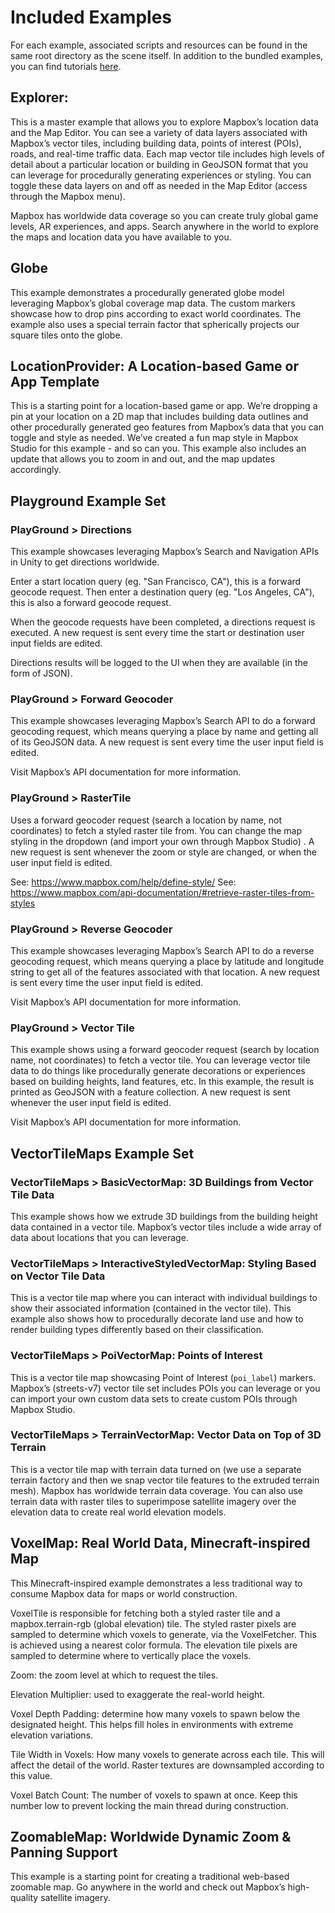 # Included Examples

For each example, associated scripts and resources can be found in the same root directory as the scene itself. In addition to the bundled examples, you can find tutorials [here](https://www.mapbox.com/unity-sdk/tutorials/).



## Explorer: 

This is a master example that allows you to explore Mapbox’s location data and the Map Editor. You can see a variety of data layers associated with Mapbox’s vector tiles, including building data, points of interest (POIs), roads, and real-time traffic data. Each map vector tile includes high levels of detail about a particular location or building in GeoJSON format that you can leverage for procedurally generating experiences or styling. You can toggle these data layers on and off as needed in the Map Editor (access through the Mapbox menu). 

Mapbox has worldwide data coverage so you can create truly global game levels, AR experiences, and apps. Search anywhere in the world to explore the maps and location data you have available to you. 



## Globe

This example demonstrates a procedurally generated globe model leveraging Mapbox’s global coverage map data. The custom markers showcase how to drop pins according to exact world coordinates. The example also uses a special terrain factor that spherically projects our square tiles onto the globe. 



## LocationProvider: A Location-based Game or App Template

This is a starting point for a location-based game or app. We’re dropping a pin at your location on a 2D map that includes building data outlines and other procedurally generated geo features from Mapbox’s data that you can toggle and style as needed. We’ve created a fun map style in Mapbox Studio for this example - and so can you. This example also includes an update that allows you to zoom in and out, and the map updates accordingly. 



## Playground Example Set

### PlayGround > Directions
This example showcases leveraging Mapbox’s Search and Navigation APIs in Unity to get directions worldwide.

Enter a start location query (eg. "San Francisco, CA"), this is a forward geocode request. Then enter a destination query (eg. "Los Angeles, CA"), this is also a forward geocode request.

When the geocode requests have been completed, a directions request is executed. A new request is sent every time the start or destination user input fields are edited.

Directions results will be logged to the UI when they are available (in the form of JSON).



### PlayGround > Forward Geocoder

This example showcases leveraging Mapbox’s Search API to do a forward geocoding request, which means querying a place by name and getting all of its GeoJSON data. A new request is sent every time the user input field is edited.

Visit Mapbox’s API documentation for more information.



### PlayGround > RasterTile

Uses a forward geocoder request (search a location by name, not coordinates) to fetch a styled raster tile from. You can change the map styling in the dropdown (and import your own through Mapbox Studio) . A new request is sent whenever the zoom or style are changed, or when the user input field is edited.

See: https://www.mapbox.com/help/define-style/
See: https://www.mapbox.com/api-documentation/#retrieve-raster-tiles-from-styles



### PlayGround > Reverse Geocoder

This example showcases leveraging Mapbox’s Search API to do a reverse geocoding request, which means querying a place by latitude and longitude string to get all of the features associated with that location. A new request is sent every time the user input field is edited.

Visit Mapbox’s API documentation for more information.



### PlayGround > Vector Tile

This example shows using a forward geocoder request (search by location name, not coordinates) to fetch a vector tile. You can leverage vector tile data to do things like procedurally generate decorations or experiences based on building heights, land features, etc. In this example, the result is printed as GeoJSON with a feature collection. A new request is sent whenever the user input field is edited.

Visit Mapbox’s API documentation for more information.



## VectorTileMaps Example Set

### VectorTileMaps > BasicVectorMap: 3D Buildings from Vector Tile Data
This example shows how we extrude 3D buildings from the building height data contained in a vector tile. Mapbox’s vector tiles include a wide array of data about locations that you can leverage. 



### VectorTileMaps > InteractiveStyledVectorMap: Styling Based on Vector Tile Data

This is a vector tile map where you can interact with individual buildings to show their associated information (contained in the vector tile). This example also shows how to procedurally decorate land use and how to render building types differently based on their classification. 



### VectorTileMaps > PoiVectorMap: Points of Interest

This is a vector tile map showcasing Point of Interest (`poi_label`) markers. Mapbox’s (streets-v7) vector tile set includes POIs you can leverage or you can import your own custom data sets to create custom POIs through Mapbox Studio. 



### VectorTileMaps > TerrainVectorMap: Vector Data on Top of 3D Terrain

This is a vector tile map with terrain data turned on (we use a separate terrain factory and then we snap vector tile features to the extruded terrain mesh). Mapbox has worldwide terrain data coverage. You can also use terrain data with raster tiles to superimpose satellite imagery over the elevation data to create real world elevation models. 



## VoxelMap: Real World Data, Minecraft-inspired Map

This Minecraft-inspired example demonstrates a less traditional way to consume Mapbox data for maps or world construction.

VoxelTile is responsible for fetching both a styled raster tile and a mapbox.terrain-rgb (global elevation) tile. The styled raster pixels are sampled to determine which voxels to generate, via the VoxelFetcher. This is achieved using a nearest color formula. The elevation tile pixels are sampled to determine where to vertically place the voxels.

Zoom: the zoom level at which to request the tiles.

Elevation Multiplier: used to exaggerate the real-world height.

Voxel Depth Padding: determine how many voxels to spawn below the designated height. This helps fill holes in environments with extreme elevation variations.

Tile Width in Voxels: How many voxels to generate across each tile. This will affect the detail of the world. Raster textures are downsampled according to this value.

Voxel Batch Count: The number of voxels to spawn at once. Keep this number low to prevent locking the main thread during construction.



## ZoomableMap: Worldwide Dynamic Zoom & Panning Support

This example is a starting point for creating a traditional web-based zoomable map. Go anywhere in the world and check out Mapbox’s high-quality satellite imagery. 

